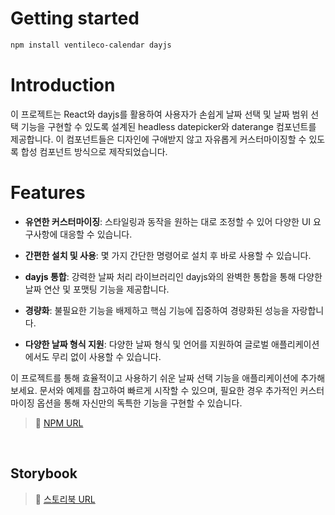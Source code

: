 # Getting started

```bash
npm install ventileco-calendar dayjs
```

# Introduction

이 프로젝트는 React와 dayjs를 활용하여 사용자가 손쉽게 날짜 선택 및 날짜 범위 선택 기능을 구현할 수 있도록 설계된 headless datepicker와 daterange 컴포넌트를 제공합니다. 이 컴포넌트들은 디자인에 구애받지 않고 자유롭게 커스터마이징할 수 있도록 합성 컴포넌트 방식으로 제작되었습니다.

# Features

- **유연한 커스터마이징**: 스타일링과 동작을 원하는 대로 조정할 수 있어 다양한 UI 요구사항에 대응할 수 있습니다.

- **간편한 설치 및 사용**: 몇 가지 간단한 명령어로 설치 후 바로 사용할 수 있습니다.

- **dayjs 통합**: 강력한 날짜 처리 라이브러리인 dayjs와의 완벽한 통합을 통해 다양한 날짜 연산 및 포맷팅 기능을 제공합니다.

- **경량화**: 불필요한 기능을 배제하고 핵심 기능에 집중하여 경량화된 성능을 자랑합니다.

- **다양한 날짜 형식 지원**: 다양한 날짜 형식 및 언어를 지원하여 글로벌 애플리케이션에서도 무리 없이 사용할 수 있습니다.

이 프로젝트를 통해 효율적이고 사용하기 쉬운 날짜 선택 기능을 애플리케이션에 추가해보세요. 문서와 예제를 참고하여 빠르게 시작할 수 있으며, 필요한 경우 추가적인 커스터마이징 옵션을 통해 자신만의 독특한 기능을 구현할 수 있습니다.

> 🌷 <a  href='https://www.npmjs.com/package/ventileco-calendar'>NPM URL</a>

<br/>

## Storybook

> 🌷 <a href='https://main--669ca0aa2dddfd5ff188d7b4.chromatic.com'>스토리북 URL</a>

<br/>
